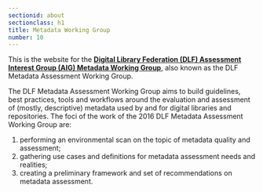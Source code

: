 ```yaml
---
sectionid: about
sectionclass: h1
title: Metadata Working Group
number: 10
---
```

This is the website for the **[Digital Library Federation (DLF) Assessment Interest Group (AIG) Metadata Working Group](https://wiki.diglib.org/Assessment:Metadata)**, also known as the DLF Metadata Assessment Working Group.

The DLF Metadata Assessment Working Group aims to build guidelines, best practices, tools and workflows around the evaluation and assessment of (mostly, descriptive) metadata used by and for digital libraries and repositories. The foci of the work of the 2016 DLF Metadata Assessment Working Group are:

1. performing an environmental scan on the topic of metadata quality and assessment;
2. gathering use cases and definitions for metadata assessment needs and realities;
3. creating a preliminary framework and set of recommendations on metadata assessment.
